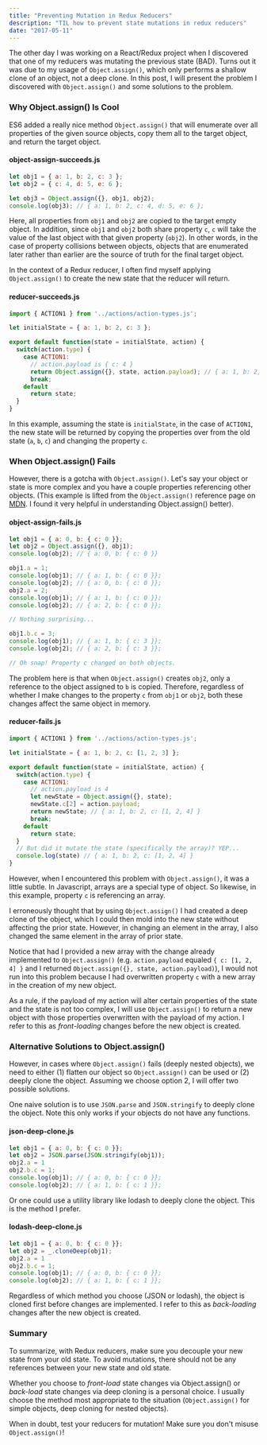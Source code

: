 ```yaml
---
title: "Preventing Mutation in Redux Reducers"
description: "TIL how to prevent state mutations in redux reducers"
date: "2017-05-11"
---
```


The other day I was working on a React/Redux project when I discovered that
one of my reducers was mutating the previous state (BAD). Turns out it was
due to my usage of `Object.assign()`, which only performs a shallow
clone of an object, not a deep clone. In this post, I will present the
problem I discovered with `Object.assign()` and some solutions to the problem.

### Why Object.assign() Is Cool

ES6 added a really nice method `Object.assign()` that will enumerate over all
properties of the given source objects, copy them all to the target object,
and return the target object.

#### object-assign-succeeds.js
```javascript
let obj1 = { a: 1, b: 2, c: 3 };
let obj2 = { c: 4, d: 5, e: 6 };

let obj3 = Object.assign({}, obj1, obj2);
console.log(obj3); // { a: 1, b: 2, c: 4, d: 5, e: 6 };
```

Here, all properties from `obj1` and `obj2` are copied to the target empty object.
In addition, since `obj1` and `obj2` both share property `c`, `c` will take the value
of the last object with that given property (`obj2`). In other words, in the
case of property collisions between objects, objects that are enumerated later
rather than earlier are the source of truth for the final target object.

In the context of a Redux reducer, I often find myself applying `Object.assign()`
to create the new state that the reducer will return.

#### reducer-succeeds.js
```javascript
import { ACTION1 } from '../actions/action-types.js';

let initialState = { a: 1, b: 2, c: 3 };

export default function(state = initialState, action) {
  switch(action.type) {
    case ACTION1:
      // action.payload is { c: 4 }
      return Object.assign({}, state, action.payload); // { a: 1, b: 2, c: 4 }
      break;
    default
      return state;
  }
}
```

In this example, assuming the state is `initialState`, in the case of `ACTION1`,
the new state will be returned by copying the properties over from the old
state (`a`, `b`, `c`) and changing the property `c`.

### When Object.assign() Fails

However, there is a gotcha with `Object.assign()`. Let's say your object or state
is more complex and you have a couple properties referencing other objects.
(This example is lifted from the `Object.assign()` reference page on
[MDN](https://developer.mozilla.org/en-US/docs/Web/JavaScript/Reference/Global_Objects/Object/assign).
I found it very helpful in understanding Object.assign() better).

#### object-assign-fails.js
```javascript
let obj1 = { a: 0, b: { c: 0 }};
let obj2 = Object.assign({}, obj1);
console.log(obj2); // { a: 0, b: { c: 0 }}

obj1.a = 1;
console.log(obj1); // { a: 1, b: { c: 0 }};
console.log(obj2); // { a: 0, b: { c: 0 }};
obj2.a = 2;
console.log(obj1); // { a: 1, b: { c: 0 }};
console.log(obj2); // { a: 2, b: { c: 0 }};

// Nothing surprising...

obj1.b.c = 3;
console.log(obj1); // { a: 1, b: { c: 3 }};
console.log(obj2); // { a: 2, b: { c: 3 }};

// Oh snap! Property c changed on both objects.
```

The problem here is that when `Object.assign()` creates `obj2`, only
a reference to the object assigned to `b` is copied. Therefore,
regardless of whether I make changes to the property `c` from `obj1` or `obj2`,
both these changes affect the same object in memory.

#### reducer-fails.js
```javascript
import { ACTION1 } from '../actions/action-types.js';

let initialState = { a: 1, b: 2, c: [1, 2, 3] };

export default function(state = initialState, action) {
  switch(action.type) {
    case ACTION1:
      // action.payload is 4
      let newState = Object.assign({}, state);
      newState.c[2] = action.payload;
      return newState; // { a: 1, b: 2, c: [1, 2, 4] }
      break;
    default
      return state;
  }
  // But did it mutate the state (specifically the array)? YEP...
  console.log(state) // { a: 1, b: 2, c: [1, 2, 4] }
}
```

However, when I encountered this problem with `Object.assign()`,
it was a little subtle. In Javascript, arrays are a special type of
object. So likewise, in this example, property `c` is referencing an
array.

I erroneously thought that by using `Object.assign()` I had created a deep
clone of the object, which I could then mold into the new
state without affecting the prior state. However, in changing an element
in the array, I also changed the same element in the array of prior state.

Notice that had I provided a new array with the change already implemented
to `Object.assign()` (e.g. `action.payload` equaled `{ c: [1, 2, 4] }` and I returned
`Object.assign({}, state, action.payload)`), I would not run into this problem
because I had overwritten property `c` with a new array in the creation of
my new object.

As a rule, if the payload of my action will alter
certain properties of the state and the state is not too complex,
I will use `Object.assign()` to return a new object with those properties
overwritten with the payload of my action. I refer to this as *front-loading*
changes before the new object is created.

### Alternative Solutions to Object.assign()

However, in cases where `Object.assign()` fails (deeply nested objects), we need
to either (1) flatten our object so `Object.assign()` can be used or (2) deeply
clone the object. Assuming we choose option 2, I will offer two possible
solutions.

One naive solution is to use `JSON.parse` and `JSON.stringify` to deeply clone the object.
Note this only works if your objects do not have any functions.

#### json-deep-clone.js
```javascript
let obj1 = { a: 0, b: { c: 0 }};
let obj2 = JSON.parse(JSON.stringify(obj1));
obj2.a = 1
obj2.b.c = 1;
console.log(obj1); // { a: 0, b: { c: 0 }};
console.log(obj2); // { a: 1, b: { c: 1 }};
```

Or one could use a utility library like lodash to deeply clone the object. This
is the method I prefer.

#### lodash-deep-clone.js
```javascript
let obj1 = { a: 0, b: { c: 0 }};
let obj2 = _.cloneDeep(obj1);
obj2.a = 1
obj2.b.c = 1;
console.log(obj1); // { a: 0, b: { c: 0 }};
console.log(obj2); // { a: 1, b: { c: 1 }};
```

Regardless of which method you choose (JSON or lodash), the object is cloned
first before changes are implemented. I refer to this as *back-loading*
changes after the new object is created.

### Summary

To summarize, with Redux reducers, make sure you decouple your new state from
your old state. To avoid mutations, there should not be any references between
your new state and old state.

Whether you choose to *front-load* state changes via Object.assign() or *back-load*
state changes via deep cloning is a personal choice. I usually choose the method
most appropriate to the situation (`Object.assign()` for simple objects, deep
cloning for nested objects).

When in doubt, test your reducers for mutation! Make sure you don't misuse
`Object.assign()`!
